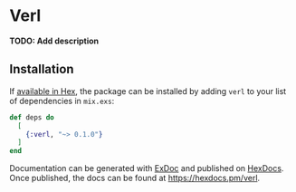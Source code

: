 # Verl

**TODO: Add description**

## Installation

If [available in Hex](https://hex.pm/docs/publish), the package can be installed
by adding `verl` to your list of dependencies in `mix.exs`:

```elixir
def deps do
  [
    {:verl, "~> 0.1.0"}
  ]
end
```

Documentation can be generated with [ExDoc](https://github.com/elixir-lang/ex_doc)
and published on [HexDocs](https://hexdocs.pm). Once published, the docs can
be found at <https://hexdocs.pm/verl>.

